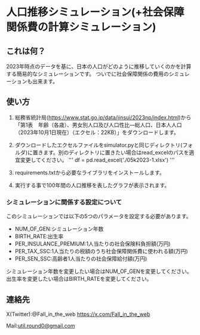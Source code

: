 # 人口推移シミュレーション(+社会保障関係費の計算シミュレーション)

## これは何？
2023年時点のデータを基に、日本の人口がどのように推移していくのかを計算する簡易的なシミュレーションです。
ついでに社会保障関係の費用のシミュレーションも出来ます。

## 使い方

1. 総務省統計局(https://www.stat.go.jp/data/jinsui/2023np/index.html)から
「第1表　年齢（各歳）、男女別人口及び人口性比―総人口、日本人人口（2023年10月1日現在）（エクセル：22KB）」をダウンロードします。

2. ダウンロードしたエクセルファイルをsimulator.pyと同じディレクトリ(フォルダ)に置きます。別のディレクトリに置きたい場合はread_excelのパスを適宜変更してください。
'''
df = pd.read_excel('./05k2023-1.xlsx')
'''

3. requirements.txtから必要なライブラリをインストールします。

4. 実行する事で100年間の人口推移を表したグラフが表示されます。

### シミュレーションに関係する設定について

このシミュレーションでは以下の5つのパラメータを設定する必要があります。

+ NUM_OF_GEN:シミュレーション年数
+ BIRTH_RATE:出生率
+ PER_INSULANCE_PREMIUM:1人当たりの社会保険料負担額(万円)
+ PER_TAX_SSC:1人当たりの税額のうち社会保障関係費に使われる額(万円)
+ PER_SEN_SSC:高齢者1人当たりの社会保障給付額(万円)

シミュレーション年数を変更したい場合はNUM_OF_GENを変更してください。
出生率を変更したい場合はBIRTH_RATEを変更してください。

## 連絡先

X(Twitter):@Fall_in_the_web
https://x.com/Fall_in_the_web

Mail:util.round0@gmail.com
